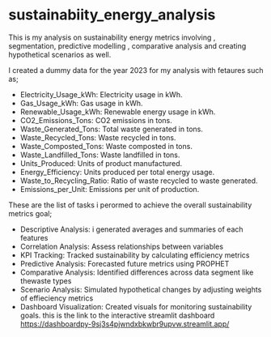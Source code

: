 # sustainabiity_energy_analysis
This is my analysis on sustainability energy metrics involving , segmentation, predictive modelling , comparative analysis and creating hypothetical scenarios as well.

I created a dummy data for the year 2023 for my analysis with fetaures such as;
- Electricity_Usage_kWh: Electricity usage in kWh.
- Gas_Usage_kWh: Gas usage in kWh.
- Renewable_Usage_kWh: Renewable energy usage in kWh.
- CO2_Emissions_Tons: CO2 emissions in tons.
- Waste_Generated_Tons: Total waste generated in tons.
- Waste_Recycled_Tons: Waste recycled in tons.
- Waste_Composted_Tons: Waste composted in tons.
- Waste_Landfilled_Tons: Waste landfilled in tons.
- Units_Produced: Units of product manufactured.
- Energy_Efficiency: Units produced per total energy usage.
- Waste_to_Recycling_Ratio: Ratio of waste recycled to waste generated.
- Emissions_per_Unit: Emissions per unit of production.
  
These are the list of tasks i perormed to achieve the overall sustainability metrics goal;
- Descriptive Analysis: i generated averages and summaries of each features 
- Correlation Analysis: Assess relationships between variables
- KPI Tracking: Tracked sustainability by calculating efficiency metrics
- Predictive Analysis: Forecasted  future metrics using PROPHET 
- Comparative Analysis: Identified differences across data segment like thewaste types 
- Scenario Analysis: Simulated hypothetical changes by adjusting weights of effieciency metrics
- Dashboard Visualization: Created  visuals for monitoring sustainability  goals.
  this is the link to the interactive streamlit dashboard https://dashboardpy-9sj3s4pjwndxbkwbr9upvw.streamlit.app/ 
